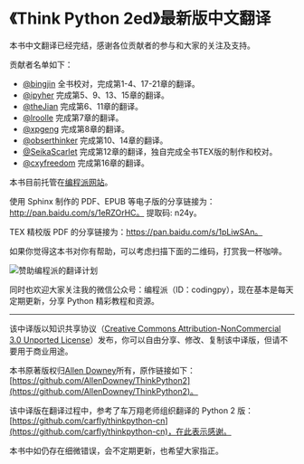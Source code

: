 # 《Think Python 2ed》最新版中文翻译

本书中文翻译已经完结，感谢各位贡献者的参与和大家的关注及支持。

贡献者名单如下：

- [@bingjin](https://github.com/bingjin)
  全书校对，完成第1-4、17-21章的翻译。
- [@ipyher](https://github.com/iphyer)
  完成第5、9、13、15章的翻译。
- [@theJian](https://github.com/thejian)
  完成第6、11章的翻译。
- [@lroolle](https://github.com/lroolle)
  完成第7章的翻译。
- [@xpgeng](https://github.com/xpgeng)
  完成第8章的翻译。
- [@obserthinker](https://github.com/obserthinker)
  完成第10、14章的翻译。
- [@SeikaScarlet](https://github.com/SeikaScarlet)
  完成第12章的翻译，独自完成全书TEX版的制作和校对。
- [@cxyfreedom](https://github.com/cxyfreedom)
  完成第16章的翻译。

本书目前托管在[编程派网站](https://codingpy.com/books/thinkpython2/)。

使用 Sphinx 制作的 PDF、EPUB 等电子版的分享链接为：http://pan.baidu.com/s/1eRZOrHC。 提取码: n24y。

TEX 精校版 PDF 的分享链接为：https://pan.baidu.com/s/1pLiwSAn。

如果你觉得这本书对你有帮助，可以考虑扫描下面的二维码，打赏我一杯咖啡。

![赞助编程派的翻译计划](http://ww1.sinaimg.cn/mw690/006faQNTgw1f1g1gf903aj308w0ai74q.jpg)

同时也欢迎大家关注我的微信公众号：编程派（ID：codingpy），现在基本是每天定期更新，分享 Python 精彩教程和资源。

***

该中译版以知识共享协议（[Creative Commons Attribution-NonCommercial 3.0 Unported License](https://creativecommons.org/licenses/by-nc/3.0/us/)）发布，你可以自由分享、修改、复制该中译版，但请不要用于商业用途。

本书原著版权归[Allen Downey](http://greenteapress.com/wp/think-python-2e/)所有，原作链接如下：[https://github.com/AllenDowney/ThinkPython2](https://github.com/AllenDowney/ThinkPython2)。

该中译版在翻译过程中，参考了车万翔老师组织翻译的 Python 2 版：[https://github.com/carfly/thinkpython-cn](https://github.com/carfly/thinkpython-cn)，在此表示感谢。

本书中如仍存在细微错误，会不定期更新，也希望大家指正。
